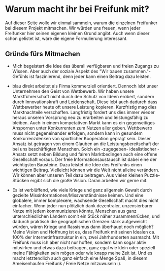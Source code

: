 # Warum macht ihr bei Freifunk mit?

Auf dieser Seite wolle wir einmal sammeln, warum die einzelnen Freifunker bei diesem Projekt mitmachen. Wir würden uns freuen, wenn jeder Freifunker hier seinen eigenen kleinen Grund angibt. Auch wenn dieser schon gelistet ist, wäre die eigene Formulierung interessant.

## Gründe fürs Mitmachen

* Mich begeistert die Idee des überall verfügbaren und freien Zugangs zu Wissen. Aber auch der soziale Aspekt des "Wir bauen zusammen."-Gefühls ist faszinierend, denn jeder kann einen Beitrag dazu leisten.

* blau direkt arbeitet als Firma kommerziell orientiert. Dennoch lebt unser Unternehmen den Geist von Wettbewerb. Wir haben unsere Marktführerschaft nicht durch den Schutz von Ideen erobert, sondern durch Innovationskraft und Leidenschaft. Diese lebt auch dadurch dass Wettbewerber heute oft unsere Leistung kopieren. Kurzfristig mag dies Marktnachteile verschaffen. Langfristig fordert uns dies immer wieder heraus unseren Vorsprung neu zu erarbeiten und leistungsfähig zu bleiben. Auch in einem kompetativen Markt kann es ein gegenseitiges Anspornen unter Konkurrenten zum Nutzen aller geben. Wettbewerb muss nicht gegeneinander erfolgen, sondern kann in gesundem Konkurrenzdenken von sportlicher Kooperation geprägt sein. Dieser Ansatz ist getragen von einem Glauben an die Leistungsbereitschaft der bei uns beschäftigten Menschen. 
Solch ein -zugegeben- idealistischer - Ansatz setzt neben Bildung und fairen Marktbedingen auch eine offene Gesellschaft voraus. Der freie Informationsaustausch ist dabei eine der wichtigsten Bausteine. Dazu leistet die Idee des Freifunks einen wichtigen Beitrag.
Vielleicht können wir die Welt nicht alleine verändern. Wir können aber unseren Teil dazu beitragen. Aus vielen kleinen Puzzle-Stücken ergibt sich die große Vision. Daran arbeiten wir gerne mit.

* Es ist verblüffend, wie viele Kriege und ganz allgemein Gewalt durch gezielte Missinformationen/Missverständnisse keimen. Und eine globalere, immer komplexere, wachsende Gesellschaft macht dies nicht einfacher. Wenn jeder nun plötzlich dank dezentraler, unzensierbarer Netze mit jedem kommunizieren könnte, Menschen aus ganz unterschiedlichen Ländern somit ein Stück näher zusammenrücken, und dadurch praktisch die geographischen Grenzen stark aufgeweicht würden, wären Kriege und Rassismus dann überhaupt noch möglich? Meine Vision und Hoffnung ist es, dass Freifunk mit seinen Idealen ca. 100% der Internetinfrastruktur in ein, zwei Jahrhunderten ausmacht. Mit Freifunk muss ich aber nicht nur hoffen, sondern kann sogar aktiv mitwirken und etwas dazu beitragen, ganz egal wie klein oder speziell meine Fähigkeiten sein mögen oder wie knapp meine Zeit ist. Und es macht letztendlich auch ganz einfach eine Menge Spaß, in diesem Ameisenhaufen Freifunk / Freie Netze mitzuwuseln :).